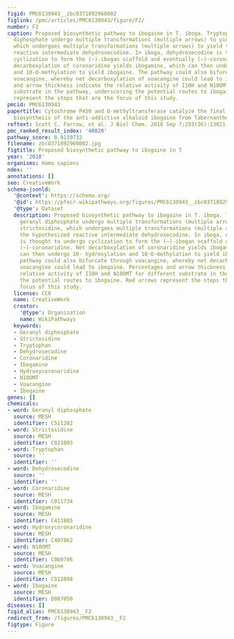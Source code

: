 ```yaml
---
figid: PMC6130943__zbc0371892960002
figlink: /pmc/articles/PMC6130943/figure/F2/
number: F2
caption: Proposed biosynthetic pathway to ibogaine in T. iboga. Tryptophan and geranyl
  diphosphate undergo multiple transformations (multiple arrows) to yield strictosidine,
  which undergoes multiple transformations (multiple arrows) to yield the hypothesized
  reactive intermediate dehydrosecodine. In iboga, dehydrosecodine is thought to undergo
  cyclization to form the (−)-ibogan scaffold and eventually (−)-coronaridine. Net
  decarboxylation of coronaridine yields ibogamine, which can then undergo 10- hydroxylation
  and 10-O-methylation to yield ibogaine. The pathway could also bifurcate through
  voacangine, whereby net decarboxylation of voacangine could lead to ibogaine. Percentages
  and arrow thickness indicate the relative activity of I10H and N10OMT for different
  substrate in the pathway, underscoring the potential routes to ibogaine. Red arrows
  represent the steps that are the focus of this study.
pmcid: PMC6130943
papertitle: Cytochrome P450 and O-methyltransferase catalyze the final steps in the
  biosynthesis of the anti-addictive alkaloid ibogaine from Tabernanthe iboga.
reftext: Scott C. Farrow, et al. J Biol Chem. 2018 Sep 7;293(36):13821-13833.
pmc_ranked_result_index: '40020'
pathway_score: 0.9119732
filename: zbc0371892960002.jpg
figtitle: Proposed biosynthetic pathway to ibogaine in T
year: '2018'
organisms: Homo sapiens
ndex: ''
annotations: []
seo: CreativeWork
schema-jsonld:
  '@context': https://schema.org/
  '@id': https://pfocr.wikipathways.org/figures/PMC6130943__zbc0371892960002.html
  '@type': Dataset
  description: Proposed biosynthetic pathway to ibogaine in T. iboga. Tryptophan and
    geranyl diphosphate undergo multiple transformations (multiple arrows) to yield
    strictosidine, which undergoes multiple transformations (multiple arrows) to yield
    the hypothesized reactive intermediate dehydrosecodine. In iboga, dehydrosecodine
    is thought to undergo cyclization to form the (−)-ibogan scaffold and eventually
    (−)-coronaridine. Net decarboxylation of coronaridine yields ibogamine, which
    can then undergo 10- hydroxylation and 10-O-methylation to yield ibogaine. The
    pathway could also bifurcate through voacangine, whereby net decarboxylation of
    voacangine could lead to ibogaine. Percentages and arrow thickness indicate the
    relative activity of I10H and N10OMT for different substrate in the pathway, underscoring
    the potential routes to ibogaine. Red arrows represent the steps that are the
    focus of this study.
  license: CC0
  name: CreativeWork
  creator:
    '@type': Organization
    name: WikiPathways
  keywords:
  - Geranyl diphosphate
  - Strictosidine
  - Tryptophan
  - Dehydrosecodine
  - Coronaridine
  - Ibogamine
  - Hydroxycoronaridine
  - N10OMT
  - Voacangine
  - Ibogaine
genes: []
chemicals:
- word: Geranyl diphosphate
  source: MESH
  identifier: C511282
- word: Strictosidine
  source: MESH
  identifier: C021093
- word: Tryptophan
  source: ''
  identifier: ''
- word: Dehydrosecodine
  source: ''
  identifier: ''
- word: Coronaridine
  source: MESH
  identifier: C011734
- word: Ibogamine
  source: MESH
  identifier: C413805
- word: Hydroxycoronaridine
  source: MESH
  identifier: C407862
- word: N10OMT
  source: MESH
  identifier: C060706
- word: Voacangine
  source: MESH
  identifier: C012098
- word: Ibogaine
  source: MESH
  identifier: D007050
diseases: []
figid_alias: PMC6130943__F2
redirect_from: /figures/PMC6130943__F2
figtype: Figure
---
```

